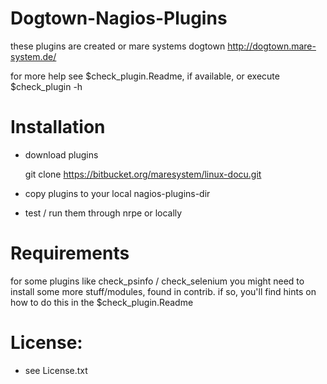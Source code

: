 # Dogtown-Nagios-Plugins 


these plugins are created or mare systems dogtown
http://dogtown.mare-system.de/

for more help see $check_plugin.Readme, if available, or 
execute $check_plugin -h 


# Installation

- download plugins

    git clone https://bitbucket.org/maresystem/linux-docu.git

- copy plugins to your local nagios-plugins-dir
- test / run them through nrpe or locally

# Requirements 
    
for some plugins like check_psinfo / check_selenium you might need to 
install some more stuff/modules, found in contrib. if so, you'll find
hints on how to do this in the $check_plugin.Readme



# License: 

- see License.txt
